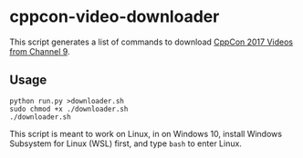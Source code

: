 # cppcon-video-downloader

This script generates a list of commands to download [CppCon 2017 Videos from Channel 9](https://channel9.msdn.com/Events/GoingNative/CppCon-2017?sort=status&direction=desc).


## Usage

```
python run.py >downloader.sh
sudo chmod +x ./downloader.sh
./downloader.sh
```

This script is meant to work on Linux, in on Windows 10, install Windows Subsystem for Linux (WSL) first, and 
type `bash` to enter Linux.
